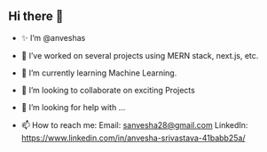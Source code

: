 ## Hi there 👋
<!--
**anveshas/anveshas** is a ✨ _special_ ✨ repository because its `README.md` (this file) appears on your GitHub profile.
Here are some ideas to get you started:-->
- ✨ I’m @anveshas
- 🔭 I’ve worked on several projects using MERN stack, next.js, etc.
- 🌱 I’m currently learning Machine Learning.
- 👯 I’m looking to collaborate on exciting Projects
- 🤔 I’m looking for help with ...

- 📫 How to reach me: 
  Email: sanvesha28@gmail.com
  LinkedIn: https://www.linkedin.com/in/anvesha-srivastava-41babb25a/

<!--- 💬 Ask me about ...-->
